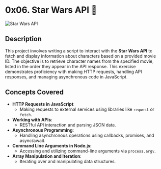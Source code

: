 # 0x06. Star Wars API 🚀

![Star Wars API](https://via.placeholder.com/800x400?text=Star+Wars+API)

## Description
This project involves writing a script to interact with the **Star Wars API** to fetch and display information about characters based on a provided movie ID. The objective is to retrieve character names from the specified movie, listed in the order they appear in the API response. This exercise demonstrates proficiency with making HTTP requests, handling API responses, and managing asynchronous code in JavaScript.

## Concepts Covered
- **HTTP Requests in JavaScript**:
  - Making requests to external services using libraries like `request` or `fetch`.
- **Working with APIs**:
  - RESTful API interaction and parsing JSON data.
- **Asynchronous Programming**:
  - Handling asynchronous operations using callbacks, promises, and async/await.
- **Command Line Arguments in Node.js**:
  - Accessing and utilizing command-line arguments via `process.argv`.
- **Array Manipulation and Iteration**:
  - Iterating over and manipulating data structures.
